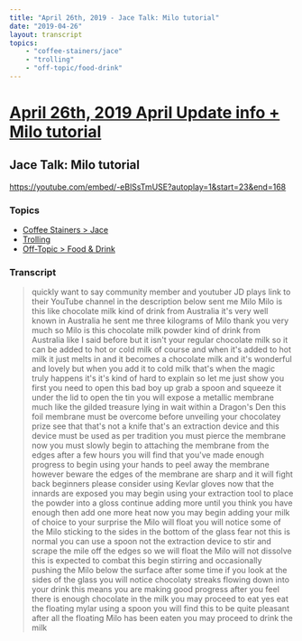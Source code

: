 ```yaml
---
title: "April 26th, 2019 - Jace Talk: Milo tutorial"
date: "2019-04-26"
layout: transcript
topics: 
    - "coffee-stainers/jace"
    - "trolling"
    - "off-topic/food-drink"
---
```

# [April 26th, 2019 April Update info + Milo tutorial](../2019-04-26.md)
## Jace Talk: Milo tutorial
https://youtube.com/embed/-eBlSsTmUSE?autoplay=1&start=23&end=168
### Topics
* [Coffee Stainers > Jace](../topics/coffee-stainers/jace.md)
* [Trolling](../topics/trolling.md)
* [Off-Topic > Food & Drink](../topics/off-topic/food-drink.md)

### Transcript

> quickly want to say community member and
> youtuber JD plays link to their YouTube
> channel in the description below sent me
> Milo Milo is this like chocolate milk
> kind of drink from Australia it's very
> well known in Australia he sent me three
> kilograms of Milo thank you very much so
> Milo is this chocolate milk powder kind
> of drink from Australia like I said
> before but it isn't your regular
> chocolate milk so it can be added to hot
> or cold milk of course and when it's
> added to hot milk it just melts in and
> it becomes a chocolate milk and it's
> wonderful and lovely but when you add it
> to cold milk that's when the magic truly
> happens it's it's kind of hard to
> explain so let me just show you first
> you need to open this bad boy up grab a
> spoon and squeeze it under the lid to
> open the tin you will expose a metallic
> membrane much like the gilded treasure
> lying in wait within a Dragon's Den this
> foil membrane must be overcome before
> unveiling your chocolatey prize see that
> that's not a knife that's an extraction
> device and this device must be used as
> per tradition you must pierce the
> membrane now you must slowly begin to
> attaching the membrane from the edges
> after a few hours you will find that
> you've made enough progress to begin
> using your hands to peel away the
> membrane however beware the edges of the
> membrane are sharp and it will fight
> back beginners please consider using
> Kevlar gloves
> now that the innards are exposed you may
> begin using your extraction tool to
> place the powder into a gloss continue
> adding more until you think you have
> enough then add one more heat
> now you may begin adding your milk of
> choice to your surprise the Milo will
> float you will notice some of the Milo
> sticking to the sides in the bottom of
> the glass fear not this is normal you
> can use a spoon not
> the extraction device to stir and scrape
> the mile off the edges so we will float
> the Milo will not dissolve this is
> expected to combat this begin stirring
> and occasionally pushing the Milo below
> the surface after some time if you look
> at the sides of the glass you will
> notice chocolaty streaks flowing down
> into your drink this means you are
> making good progress after you feel
> there is enough chocolate in the milk
> you may proceed to eat yes eat the
> floating mylar using a spoon you will
> find this to be quite pleasant after all
> the floating Milo has been eaten you may
> proceed to drink the milk
